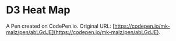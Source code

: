 # D3 Heat Map

A Pen created on CodePen.io. Original URL: [https://codepen.io/mk-malz/pen/abLGdJE](https://codepen.io/mk-malz/pen/abLGdJE).


